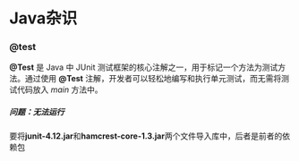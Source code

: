 # Java杂识

### @test

**@Test** 是 Java 中 JUnit 测试框架的核心注解之一，用于标记一个方法为测试方法。通过使用 **@Test** 注解，开发者可以轻松地编写和执行单元测试，而无需将测试代码放入 *main* 方法中。

##### 问题：无法运行

要将**junit-4.12.jar**和**hamcrest-core-1.3.jar**两个文件导入库中，后者是前者的依赖包